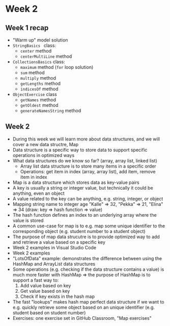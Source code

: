 # Week 2

## Week 1 recap

- "Warm up" model solution
- `StringBasics ` class:
  - `center` method
  - `centerMultiLine` method
- `CollectionsBasics` class:
  - `maximum` method (`for` loop solution)
  - `sum` method
  - `multiply` method
  - `getLengths` method
  - `indicesOf` method
- `ObjectExercise` class
  - `getNames` method
  - `getOldest` method
  - `generateNamesString` method

## Week 2

- During this week we will learn more about data structures, and we will cover a new data structre, Map
- Data structure is a specific way to store data to support specific operations in optimized ways
- What data structures do we know so far? (array, array list, linked list)
  - Array list data structure is to store many items in a specific order
  - Operations: get item in index (array, array list), add item, remove item in index
- Map is a data structure which stores data as key-value pairs
- A key is usually a string or integer value, but technically it could be anything, even an object
- A value related to the key can be anything, e.g. string, integer, or object
- Mapping string name to integer age "Kalle" => 32, "Pekka" => 21, "Elina" => 34 (draw: key => hash function => value)
- The hash function defines an index to an underlying array where the value is stored
- A common use-case for map is to e.g. map some unique identifier to the corresponding object (e.g. student number to a student object)
- The purpose of map data strucutre is to provide optimized way to add and retrieve a value based on a specific key
- Week 2 examples in Visual Studio Code
- Week 2 examples
- "LotsOfData" example: demonstrates the difference between using the HashMap and ArrayList data structures
- Some operations (e.g. checking if the data structure contains a value) is much more faster with HashMap => the purpose of HashMap is to support a fast way to:
  1. Add value based on key
  2. Get value based on key
  3. Check if key exists in the hash map
- The fast "lookups" makes hash map perfect data structure if we want to e.g. quickly retrieve some object based on an unique identifier (e.g. student based on student number)
- Exercises: one exercise set in GitHub Classroom, "Map exercises"
